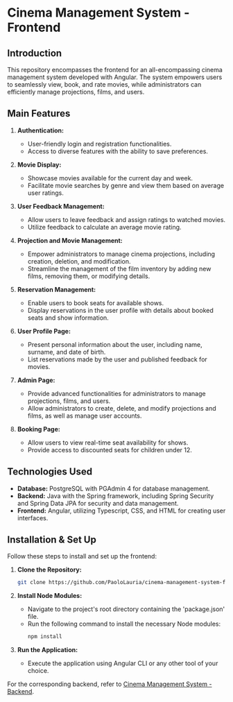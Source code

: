 # Cinema Management System - Frontend

## Introduction

This repository encompasses the frontend for an all-encompassing cinema management system developed with Angular. The system empowers users to seamlessly view, book, and rate movies, while administrators can efficiently manage projections, films, and users.

## Main Features

1. **Authentication:**
    - User-friendly login and registration functionalities.
    - Access to diverse features with the ability to save preferences.

2. **Movie Display:**
    - Showcase movies available for the current day and week.
    - Facilitate movie searches by genre and view them based on average user ratings.

3. **User Feedback Management:**
    - Allow users to leave feedback and assign ratings to watched movies.
    - Utilize feedback to calculate an average movie rating.

4. **Projection and Movie Management:**
    - Empower administrators to manage cinema projections, including creation, deletion, and modification.
    - Streamline the management of the film inventory by adding new films, removing them, or modifying details.

5. **Reservation Management:**
    - Enable users to book seats for available shows.
    - Display reservations in the user profile with details about booked seats and show information.

6. **User Profile Page:**
    - Present personal information about the user, including name, surname, and date of birth.
    - List reservations made by the user and published feedback for movies.

7. **Admin Page:**
    - Provide advanced functionalities for administrators to manage projections, films, and users.
    - Allow administrators to create, delete, and modify projections and films, as well as manage user accounts.

8. **Booking Page:**
    - Allow users to view real-time seat availability for shows.
    - Provide access to discounted seats for children under 12.

## Technologies Used

- **Database:** PostgreSQL with PGAdmin 4 for database management.
- **Backend:** Java with the Spring framework, including Spring Security and Spring Data JPA for security and data management.
- **Frontend:** Angular, utilizing Typescript, CSS, and HTML for creating user interfaces.

## Installation & Set Up

Follow these steps to install and set up the frontend:

1. **Clone the Repository:**
   ```bash
   git clone https://github.com/PaoloLauria/cinema-management-system-frontend.git
   ```

2. **Install Node Modules:**
   - Navigate to the project's root directory containing the 'package.json' file.
   - Run the following command to install the necessary Node modules:
     ```bash
     npm install
     ```

3. **Run the Application:**
   - Execute the application using Angular CLI or any other tool of your choice.

For the corresponding backend, refer to [Cinema Management System - Backend](https://github.com/PaoloLauria/cinema-management-system-backend).